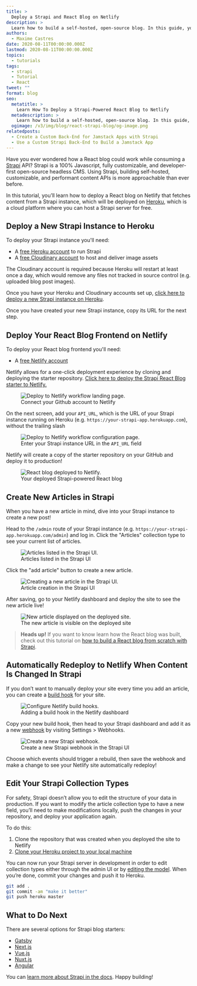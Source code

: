 ```yaml
---
title: >
  Deploy a Strapi and React Blog on Netlify
description: >
  Learn how to build a self-hosted, open-source blog. In this guide, you’ll learn how to deploy Strapi to Heroku & auto-deploy changes to your Netlify site.
authors:
  - Maxime Castres
date: 2020-08-11T00:00:00.000Z
lastmod: 2020-08-11T00:00:00.000Z
topics:
  - tutorials
tags:
  - strapi
  - Tutorial
  - React
tweet: ""
format: blog
seo:
  metatitle: >
    Learn How To Deploy a Strapi-Powered React Blog to Netlify
  metadescription: >
    Learn how to build a self-hosted, open-source blog. In this guide, you’ll learn how to deploy Strapi to Heroku & auto-deploy changes to your Netlify site.
  ogimage: /v3/img/blog/react-strapi-blog/og-image.png
relatedposts:
  - Create a Custom Back-End for Jamstack Apps with Strapi
  - Use a Custom Strapi Back-End to Build a Jamstack App
---
```


Have you ever wondered how a React blog could work while consuming a [Strapi](https://strapi.io/) API? Strapi is a 100% Javascript, fully customizable, and developer-first open-source headless CMS. Using Strapi, building self-hosted, customizable, and performant content APIs is more approachable than ever before.

In this tutorial, you’ll learn how to deploy a React blog on Netlify that fetches content from a Strapi instance, which will be deployed on [Heroku](https://www.heroku.com/), which is a cloud platform where you can host a Strapi server for free.

## Deploy a New Strapi Instance to Heroku

To deploy your Strapi instance you'll need:

  - A [free Heroku account](https://signup.heroku.com/) to run Strapi
  - A [free Cloudinary account](https://cloudinary.com/users/register/free) to host and deliver image assets

The Cloudinary account is required because Heroku will restart at least once a day, which would remove any files not tracked in source control (e.g. uploaded blog post images).

Once you have your Heroku and Cloudinary accounts set up, [click here to deploy a new Strapi instance on Heroku](https://heroku.com/deploy?template=https://github.com/strapi/strapi-starter-blog).

Once you have created your new Strapi instance, copy its URL for the next step.

## Deploy Your React Blog Frontend on Netlify

To deploy your React blog frontend you'll need:

  - A [free Netlify account](https://app.netlify.com/signup?utm_source=blog&utm_medium=strapi-react-blog-jl&utm_campaign=devex)

Netlify allows for a one-click deployment experience by cloning and deploying the starter repository. [Click here to deploy the Strapi React Blog starter to Netlify.](https://app.netlify.com/start/deploy?repository=https://github.com/strapi/strapi-starter-gatsby-blog)


<figure>
  <img alt="Deploy to Netlify workflow landing page." src="/v3/img/blog/react-strapi-blog/deploy-to-netlify.jpg" />
  <figcaption>Connect your Github account to Netlify</figcaption>
</figure>

  
On the next screen, add your `API_URL`, which is the URL of your Strapi instance running on Heroku (e.g. `https://your-strapi-app.herokuapp.com`), without the trailing slash

<figure>
  <img alt="Deploy to Netlify workflow configuration page." src="/v3/img/blog/react-strapi-blog/configure-deploy-to-netlify.jpg" />
  <figcaption>Enter your Strapi instance URL in the <code>API_URL</code> field</figcaption>
</figure>

Netlify will create a copy of the starter repository on your GitHub and deploy it to production!

<figure>
  <img alt="React blog deployed to Netlify." src="/v3/img/blog/react-strapi-blog/strapi-blog-deployed.jpg" />
  <figcaption>Your deployed Strapi-powered React blog</figcaption>
</figure>

## Create New Articles in Strapi

When you have a new article in mind, dive into your Strapi instance to create a new post!

Head to the `/admin` route of your Strapi instance (e.g. `https://your-strapi-app.herokuapp.com/admin`) and log in. Click the "Articles" collection type to see your current list of articles.

<figure>
  <img alt="Articles listed in the Strapi UI." src="/v3/img/blog/react-strapi-blog/strapi-articles.jpg" />
  <figcaption>Articles listed in the Strapi UI</figcaption>
</figure>

Click the "add article" button to create a new article.

<figure>
  <img alt="Creating a new article in the Strapi UI." src="/v3/img/blog/react-strapi-blog/strapi-new-article.jpg" />
  <figcaption>Article creation in the Strapi UI</figcaption>
</figure>

After saving, go to your Netlify dashboard and deploy the site to see the new article live!

<figure>
  <img alt="New article displayed on the deployed site." src="/v3/img/blog/react-strapi-blog/new-article-strapi-react.jpg" />
  <figcaption>The new article is visible on the deployed site</figcaption>
</figure>

> **Heads up!** If you want to know learn how the React blog was built, check out this tutorial on [how to build a React blog from scratch with Strapi](https://strapi.io/blog/build-a-blog-with-react-strapi-and-apollo).

## Automatically Redeploy to Netlify When Content Is Changed In Strapi

If you don’t want to manually deploy your site every time you add an article, you can create a [build hook](https://docs.netlify.com/configure-builds/build-hooks/) for your site.

<figure>
  <img alt="Configure Netlify build hooks." src="https://d33wubrfki0l68.cloudfront.net/51b3c2b9b2cb2eb70fd9631385a2b0d2bc60b1ea/45997/images/configure-builds-build-hooks.png" />
  <figcaption>Adding a build hook in the Netlify dashboard</figcaption>
</figure>

Copy your new build hook, then head to your Strapi dashboard and add it as a new [webhook](https://strapi.io/documentation/v3.x/concepts/webhooks.html) by visiting Settings > Webhooks.

<figure>
  <img alt="Create a new Strapi webhook." src="/v3/img/blog/react-strapi-blog/strapi-webhook.jpg" />
  <figcaption>Create a new Strapi webhook in the Strapi UI</figcaption>
</figure>

Choose which events should trigger a rebuild, then save the webhook and make a change to see your Netlify site automatically redeploy!

## Edit Your Strapi Collection Types

For safety, Strapi doesn’t allow you to edit the structure of your data in production. If you want to modify the article collection type to have a new field, you’ll need to make modifications locally, push the changes in your repository, and deploy your application again.

To do this:

1. Clone the repository that was created when you deployed the site to Netlify
2. [Clone your Heroku project to your local machine](https://devcenter.heroku.com/articles/git-clone-heroku-app)

You can now run your Strapi server in development in order to edit collection types either through the admin UI or by [editing the model](https://strapi.io/documentation/v3.x/concepts/models.html). When you’re done, commit your changes and push it to Heroku.

```bash
git add .
git commit -am "make it better"
git push heroku master
```

## What to Do Next

There are several options for Strapi blog starters:

- [Gatsby](https://github.com/strapi/strapi-starter-gatsby-blog)
- [Next.js](https://github.com/strapi/strapi-starter-next-blog)
- [Vue.js](https://github.com/strapi/strapi-starter-vue-blog)
- [Nuxt.js](https://github.com/strapi/strapi-starter-nuxt-blog)
- [Angular](https://github.com/strapi/strapi-starter-angular-blog)

You can [learn more about Strapi in the docs](https://strapi.io/documentation/v3.x/getting-started/introduction.html). Happy building!
